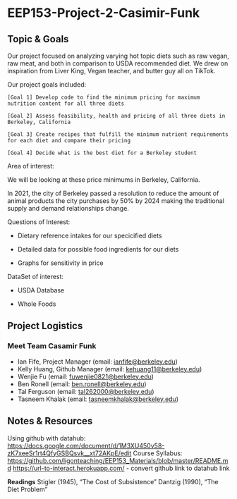 # EEP153-Project-2-Casimir-Funk
## Topic & Goals

Our project focused on analyzing varying hot topic diets such as raw vegan, raw meat, and both in comparison to USDA recommended diet. We drew on inspiration from Liver King, Vegan teacher, and butter guy all on TikTok. 

Our project goals included:

    [Goal 1] Develop code to find the minimum pricing for maximum nutrition content for all three diets 

    [Goal 2] Assess feasibility, health and pricing of all three diets in Berkeley, California
    
    [Goal 3] Create recipes that fulfill the minimum nutrient requirements for each diet and compare their pricing

    [Goal 4] Decide what is the best diet for a Berkeley student


Area of interest: 

We will be looking at these price minimums in Berkeley, California.

In 2021, the city of Berkeley passed a resolution to reduce the amount of animal products the city purchases by 50% by 2024 making the traditional supply and demand relationships change.

Questions of Interest:

- Dietary reference intakes for our specicified diets

- Detailed data for possible food ingredients for our diets 

- Graphs for sensitivity in price



DataSet of interest:

- USDA Database

- Whole Foods


## Project Logistics
### Meet Team Casamir Funk

- Ian Fife, Project Manager (email: ianfife@berkeley.edu)
- Kelly Huang, Github Manager (email: kehuang11@berkeley.edu)
- Wenjie Fu (email: fuwenjie0821@berkeley.edu)
- Ben Ronell (email: ben.ronell@berkeley.edu)
- Tal Ferguson (email: tal262000@berkeley.edu)
- Tasneem Khalak (email: tasneemkhalak@berkeley.edu)

## Notes & Resources
Using github with datahub: https://docs.google.com/document/d/1M3XU450v58-zK7xeeSr1rt4QfyGSBQsvk__xt72AKpE/edit
Course Syllabus: https://github.com/ligonteaching/EEP153_Materials/blob/master/README.md
https://url-to-interact.herokuapp.com/ - convert github link to datahub link

**Readings**
Stigler (1945), “The Cost of Subsistence”
Dantzig (1990), “The Diet Problem”
